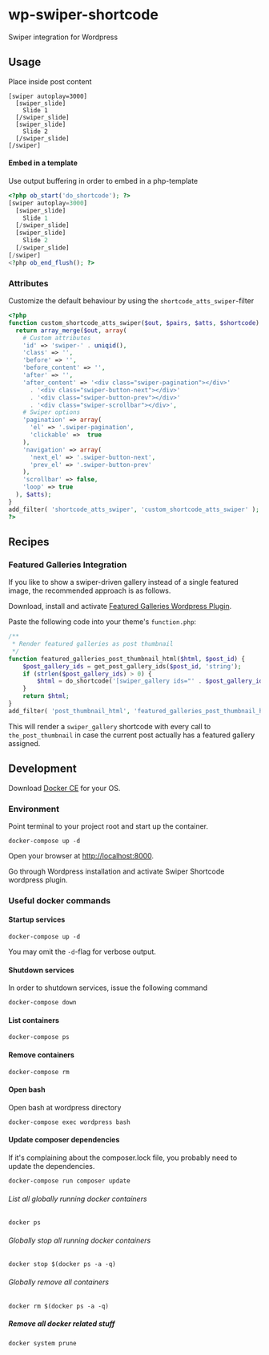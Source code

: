 # wp-swiper-shortcode

Swiper integration for Wordpress

## Usage

Place inside post content

```
[swiper autoplay=3000]
  [swiper_slide]
    Slide 1
  [/swiper_slide]
  [swiper_slide]
    Slide 2
  [/swiper_slide]
[/swiper]
```

#### Embed in a template

Use output buffering in order to embed in a php-template

```php
<?php ob_start('do_shortcode'); ?>
[swiper autoplay=3000]
  [swiper_slide]
    Slide 1
  [/swiper_slide]
  [swiper_slide]
    Slide 2
  [/swiper_slide]
[/swiper]
<?php ob_end_flush(); ?>
```

### Attributes

Customize the default behaviour by using the `shortcode_atts_swiper`-filter

```php
<?php
function custom_shortcode_atts_swiper($out, $pairs, $atts, $shortcode) {
  return array_merge($out, array(
    # Custom attributes
    'id' => 'swiper-' . uniqid(),
    'class' => '',
    'before' => '',
    'before_content' => '',
    'after' => '',
    'after_content' => '<div class="swiper-pagination"></div>'
      . '<div class="swiper-button-next"></div>'
      . '<div class="swiper-button-prev"></div>'
      . '<div class="swiper-scrollbar"></div>',
    # Swiper options
    'pagination' => array(
      'el' => '.swiper-pagination',
      'clickable' =>  true
    ),
    'navigation' => array(
      'next_el' => '.swiper-button-next',
      'prev_el' => '.swiper-button-prev'
    ),
    'scrollbar' => false,
    'loop' => true
  ), $atts);
}
add_filter( 'shortcode_atts_swiper', 'custom_shortcode_atts_swiper' );
?>
```

## Recipes

### Featured Galleries Integration

If you like to show a swiper-driven gallery instead of a single featured image, the recommended approach is as follows.

Download, install and activate [Featured Galleries Wordpress Plugin](https://wordpress.org/plugins/featured-galleries/).

Paste the following code into your theme's `function.php`:

```php
/**
 * Render featured galleries as post thumbnail
 */
function featured_galleries_post_thumbnail_html($html, $post_id) {
	$post_gallery_ids = get_post_gallery_ids($post_id, 'string');
	if (strlen($post_gallery_ids) > 0) {
		$html = do_shortcode('[swiper_gallery ids="' . $post_gallery_ids . '"]');
	}
	return $html;
}
add_filter( 'post_thumbnail_html', 'featured_galleries_post_thumbnail_html', 99, 5 );
```

This will render a `swiper_gallery` shortcode with every call to `the_post_thumbnail` in case the current post actually has a featured gallery assigned.

## Development

Download [Docker CE](https://www.docker.com/get-docker) for your OS.

### Environment

Point terminal to your project root and start up the container.

```cli
docker-compose up -d
```

Open your browser at [http://localhost:8000](http://localhost:8000).

Go through Wordpress installation and activate Swiper Shortcode wordpress plugin.

### Useful docker commands

#### Startup services

```cli
docker-compose up -d
```
You may omit the `-d`-flag for verbose output.

#### Shutdown services

In order to shutdown services, issue the following command

```cli
docker-compose down
```

#### List containers

```cli
docker-compose ps
```

#### Remove containers

```cli
docker-compose rm
```

#### Open bash

Open bash at wordpress directory

```cli
docker-compose exec wordpress bash
```

#### Update composer dependencies

If it's complaining about the composer.lock file, you probably need to update the dependencies.

```cli
docker-compose run composer update
```

###### List all globally running docker containers

```cli
docker ps
```

###### Globally stop all running docker containers

```cli
docker stop $(docker ps -a -q)
```

###### Globally remove all containers

```cli
docker rm $(docker ps -a -q)
```

##### Remove all docker related stuff

```cli
docker system prune
```
